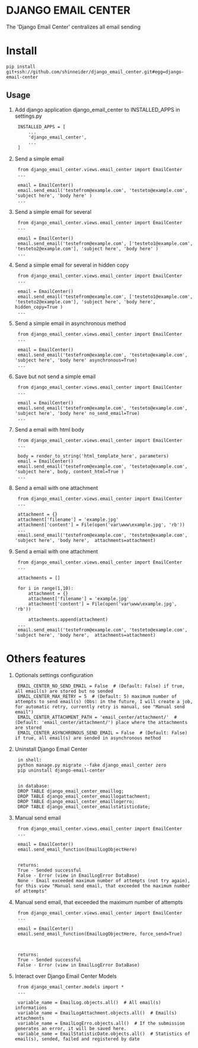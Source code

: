 
DJANGO EMAIL CENTER
===================
  
  
The 'Django Email Center' centralizes all email sending
  
# Install  
  
    pip install git+ssh://github.com/shinneider/django_email_center.git#egg=django-email-center

Usage  
------ 
  
1. Add django application django_email_center to INSTALLED_APPS in settings.py
  
	    INSTALLED_APPS = [  
	        ...  
	        'django_email_center',
	        ...  
	    ]  
  

2. Send a simple email
  
	    from django_email_center.views.email_center import EmailCenter
	    ...  

	    email = EmailCenter()
        email.send_email('testefrom@example.com', 'testeto@example.com', 'subject here', 'body here' )
        ...

3. Send a simple email for several

	    from django_email_center.views.email_center import EmailCenter
	    ...

	    email = EmailCenter()
        email.send_email('testefrom@example.com', ['testeto1@example.com', 'testeto2@example.com'], 'subject here', 'body here' )
        ...

4. Send a simple email for several in hidden copy

	    from django_email_center.views.email_center import EmailCenter
	    ...

	    email = EmailCenter()
        email.send_email('testefrom@example.com', ['testeto1@example.com', 'testeto2@example.com'], 'subject here', 'body here', hidden_copy=True )
        ...

5. Send a simple email in asynchronous method

	    from django_email_center.views.email_center import EmailCenter
	    ...

	    email = EmailCenter()
        email.send_email('testefrom@example.com', 'testeto@example.com', 'subject here', 'body here' asynchronous=True)
        ...

6. Save but not send a simple email

	    from django_email_center.views.email_center import EmailCenter
	    ...

	    email = EmailCenter()
        email.send_email('testefrom@example.com', 'testeto@example.com', 'subject here', 'body here' no_send_email=True)
        ...

7. Send a email with html body
  
	    from django_email_center.views.email_center import EmailCenter
	    ...

	    body = render_to_string('html_template_here', parameters)
	    email = EmailCenter()
        email.send_email('testefrom@example.com', 'testeto@example.com', 'subject here', body, content_html=True )
        ...

8. Send a email with one attachment

        from django_email_center.views.email_center import EmailCenter
	    ...

        attachment = {}
        attachment['filename'] = 'example.jpg'
        attachment['content'] = File(open('var\www\example.jpg', 'rb'))
        ...
        email.send_email('testefrom@example.com', 'testeto@example.com', 'subject here', 'body here',  attachments=attachment)
  
9. Send a email with one attachment

        from django_email_center.views.email_center import EmailCenter
	    ...

	    attachments = []

	    for i in range(1,10):
            attachment = {}
            attachment['filename'] = 'example.jpg'
            attachment['content'] = File(open('var\www\example.jpg', 'rb'))

            attachments.append(attachment)
        ...
        email.send_email('testefrom@example.com', 'testeto@example.com', 'subject here', 'body here',  attachments=attachment)

# Others features  
  
1. Optionals settings configuration

	    EMAIL_CENTER_NO_SEND_EMAIL = False  # (Default: False) if true, all email(s) are stored but no sended
        EMAIL_CENTER_MAX_RETRY = 5  # (Default: 5) maximum number of attempts to send email(s) (Obs: in the future, I will create a job, for automatic retry, currently retry is manual, see "Manual send email")
        EMAIL_CENTER_ATTACHMENT_PATH = 'email_center/attachment/'  # (Default: 'email_center/attachment/') place where the attachments are stored
        EMAIL_CENTER_ASYNCHRONOUS_SEND_EMAIL = False  # (Default: False) if true, all email(s) are sended in asynchronous method

2. Uninstall Django Email Center

        in shell:
        python manage.py migrate --fake django_email_center zero
        pip uninstall django-email-center


        in database:
        DROP TABLE django_email_center_emaillog;
        DROP TABLE django_email_center_emaillogattachment;
        DROP TABLE django_email_center_emaillogerro;
        DROP TABLE django_email_center_emailstatisticdate;

3. Manual send email

        from django_email_center.views.email_center import EmailCenter
	    ...

	    email = EmailCenter()
	    email.send_email_function(EmailLogObjectHere)


        returns:
        True - Sended successful
        False - Error (view in EmailLogError DataBase)
        None - Email exceeded maximum number of attempts (not try again), for this view "Manual send email, that exceeded the maximum number of attempts"

3. Manual send email, that exceeded the maximum number of attempts

        from django_email_center.views.email_center import EmailCenter
	    ...

	    email = EmailCenter()
	    email.send_email_function(EmailLogObjectHere, force_send=True)



        returns:
        True - Sended successful
        False - Error (view in EmailLogError DataBase)

4. Interact over Django Email Center Models

        from django_email_center.models import *
        ...

        variable_name = EmailLog.objects.all()  # All email(s) informations
        variable_name = EmailLogAttachment.objects.all()  # Email(s) attachments
        variable_name = EmailLogErro.objects.all()  # If the submission generates an error, it will be saved here.
        variable_name = EmailStatisticDate.objects.all()  # Statistics of email(s), sended, failed and registered by date
